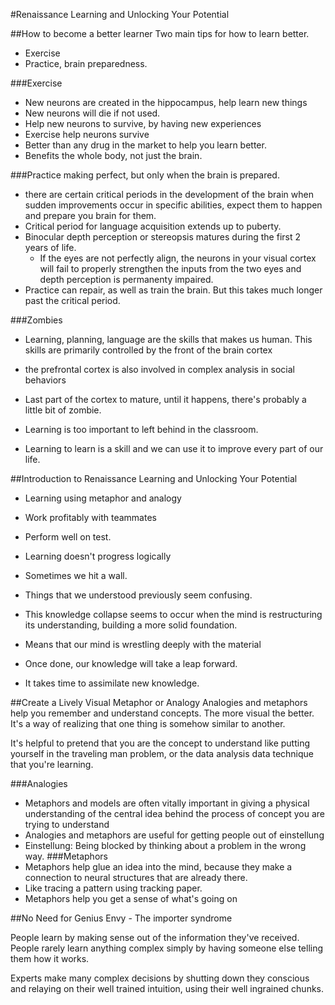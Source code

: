 #Renaissance Learning and Unlocking Your Potential

##How to become a better learner
Two main tips for how to learn better.
- Exercise
- Practice, brain preparedness.

###Exercise
- New neurons are created in the hippocampus, help learn new things
- New neurons will die if not used. 
- Help new neurons to survive, by having new experiences
- Exercise help neurons survive
- Better than any drug in the market to help you learn better.
- Benefits the whole body, not just the brain.

###Practice making perfect, but only when the brain is prepared.
- there are certain critical periods in the development of the brain when
  sudden improvements occur in specific abilities, expect them to happen and
  prepare you brain for them.
- Critical period for language acquisition extends up to puberty.
- Binocular depth perception or stereopsis matures during the first 2 years of
  life.
  - If the eyes are not perfectly align, the neurons in your visual cortex
    will fail to properly strengthen the inputs from the two eyes and depth
    perception is permanenty impaired.
- Practice can repair, as well as train the brain. But this takes much longer
  past the critical period.

###Zombies
- Learning, planning, language are the skills that makes us human. This skills
  are primarily controlled by the front of the brain cortex
- the prefrontal cortex is also involved in complex analysis in social
  behaviors
- Last part of the cortex to mature, until it happens, there's probably
  a little bit of zombie.

- Learning is too important to left behind in the classroom.
- Learning to learn is a skill and we can use it to improve every part of our
  life.

##Introduction to Renaissance Learning and Unlocking Your Potential
- Learning using metaphor and analogy
- Work profitably with teammates
- Perform well on test.

- Learning doesn't progress logically
- Sometimes we hit a wall.
- Things that we understood previously seem confusing.
- This knowledge collapse seems to occur when the mind is restructuring its
  understanding, building a more solid foundation.
- Means that our mind is wrestling deeply with the material
- Once done, our knowledge will take a leap forward.
- It takes time to assimilate new knowledge.

##Create a Lively Visual Metaphor or Analogy
Analogies and metaphors help you remember and understand concepts. The more
visual the better. It's a way of realizing that one thing is somehow similar to
another.

It's helpful to pretend that you are the concept to understand like putting
yourself in the traveling man problem, or the data analysis data technique that
you're learning.

###Analogies
- Metaphors and models are often vitally important in giving a physical
  understanding of the central idea behind the process of concept you are
trying to understand
- Analogies and metaphors are useful for getting people out of einstellung
 - Einstellung: Being blocked by thinking about a problem in the wrong way.
###Metaphors
- Metaphors help glue an idea into the mind, because they make a connection to
  neural structures that are already there.
 - Like tracing a pattern using tracking paper.
- Metaphors help you get a sense of what's going on

##No Need for Genius Envy - The importer syndrome

People learn by making sense out of the information they've received. People
rarely learn anything complex simply by having someone else telling them how it
works.

Experts make many complex decisions by shutting down they conscious and
relaying on their well trained intuition, using their well ingrained chunks.
